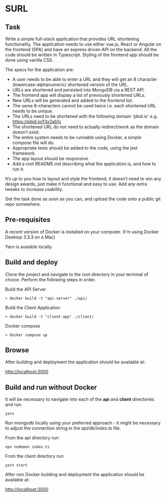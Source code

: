 # SURL

## Task
Write a simple full-stack application that provides URL shortening functionality. The application needs to use either vue.js, React or Angular on the frontend (SPA) and have an express driven API on the backend. All the code should be written in Typescript. Styling of the frontend app should be done using vanilla CSS.

The specs for the application are:
* A user needs to be able to enter a URL and they will get an 8 character (lowercase-alphanumeric) shortened version of the URL.
* URLs are shortened and persisted into MongoDB via a REST API.
* The frontend app will display a list of previously shortened URLs.
* New URLs will be generated and added to the frontend list.
* The same 8-characters cannot be used twice i.e. each shortened URL needs to be unique.
* The URLs need to be shortened with the following domain 'pbid.io' e.g. https://pbid.io/f3x2ab1c
* The shortened URL do not need to actually redirect/work as the domain doesn’t exist.
* The entire system needs to be runnable using Docker, a simple compose file will do.
* Appropriate tests should be added to the code, using the jest framework.
* The app layout should be responsive.
* Add a root README.md describing what the application is, and how to run it.

It’s up to you how to layout and style the frontend, it doesn’t need to win any design awards, just make it functional and easy to use. Add any extra tweaks to increase usability.

Get the task done as soon as you can, and upload the code onto a public git repo somewhere.

## Pre-requisites
A recent version of Docker is installed on your computer. (I'm using Docker Desktop 3.3.3 on a Mac)

Yarn is avaiable locally.

## Build and deploy
Clone the project and navigate to the root directory in your terminal of choice. Perform the following steps in order.

Build the API Server
```
> docker build -t "api-server" ./api/
```

Build the Client Application
```
> docker build -t "client-app" ./client/
```

Docker compose
```
> docker compose up
```

## Browse
After building and deployment the application should be available at:

[http://localhost:3000](http://localhost:3000)

## Build and run without Docker
It will be necessary to navigate into each of the **api** and **client** directories and run:
```
yarn
```

Run mongodb locally using your preferred approach - it might be necessary to adjust the connection string in the _api/db/index.ts_ file.

From the api directory run:
```
npx nodemon index.ts
```

From the client directory run:
```
yarn start
```

After non Docker building and deployment the application should be available at:

[http://localhost:3000](http://localhost:3000)
